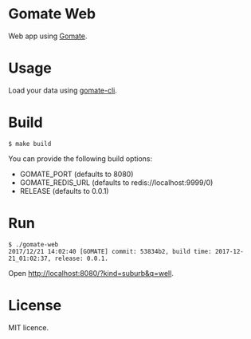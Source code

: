 # Gomate Web
Web app using [Gomate](https://github.com/krasio/gomate).

# Usage
Load your data using [gomate-cli](https://github.com/krasio/gomate-cli).

# Build
```
$ make build
```
You can provide the following build options:
* GOMATE_PORT (defaults to 8080)
* GOMATE_REDIS_URL (defaults to redis://localhost:9999/0)
* RELEASE (defaults to 0.0.1)

# Run
```
$ ./gomate-web 
2017/12/21 14:02:40 [GOMATE] commit: 53834b2, build time: 2017-12-21_01:02:37, release: 0.0.1.
```

Open [http://localhost:8080/?kind=suburb&q=well](http://localhost:8080/?kind=suburb&q=well).

# License
MIT licence.
